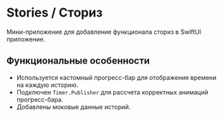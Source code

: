 # Stories / Сториз


Мини-приложение для добавление функционала сториз в SwiftUI приложение.


## Функциональные особенности
- Используется кастомный прогресс-бар для отображения времени на каждую историю. 
- Подключен `Timer.Publisher` для рассчета корректных анимаций прогресс-бара. 
- Добавлены моковые данные историй. 
